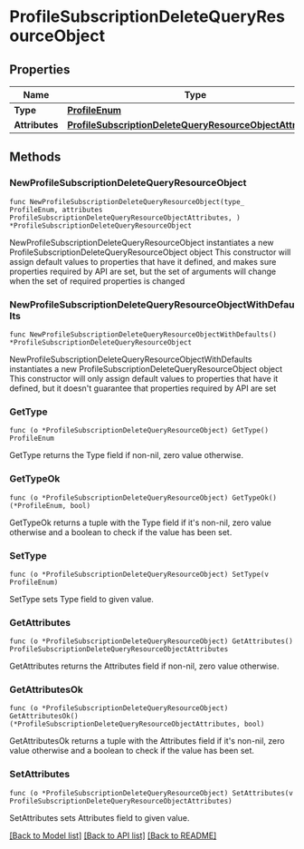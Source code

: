 # ProfileSubscriptionDeleteQueryResourceObject

## Properties

Name | Type | Description | Notes
------------ | ------------- | ------------- | -------------
**Type** | [**ProfileEnum**](ProfileEnum.md) |  | 
**Attributes** | [**ProfileSubscriptionDeleteQueryResourceObjectAttributes**](ProfileSubscriptionDeleteQueryResourceObjectAttributes.md) |  | 

## Methods

### NewProfileSubscriptionDeleteQueryResourceObject

`func NewProfileSubscriptionDeleteQueryResourceObject(type_ ProfileEnum, attributes ProfileSubscriptionDeleteQueryResourceObjectAttributes, ) *ProfileSubscriptionDeleteQueryResourceObject`

NewProfileSubscriptionDeleteQueryResourceObject instantiates a new ProfileSubscriptionDeleteQueryResourceObject object
This constructor will assign default values to properties that have it defined,
and makes sure properties required by API are set, but the set of arguments
will change when the set of required properties is changed

### NewProfileSubscriptionDeleteQueryResourceObjectWithDefaults

`func NewProfileSubscriptionDeleteQueryResourceObjectWithDefaults() *ProfileSubscriptionDeleteQueryResourceObject`

NewProfileSubscriptionDeleteQueryResourceObjectWithDefaults instantiates a new ProfileSubscriptionDeleteQueryResourceObject object
This constructor will only assign default values to properties that have it defined,
but it doesn't guarantee that properties required by API are set

### GetType

`func (o *ProfileSubscriptionDeleteQueryResourceObject) GetType() ProfileEnum`

GetType returns the Type field if non-nil, zero value otherwise.

### GetTypeOk

`func (o *ProfileSubscriptionDeleteQueryResourceObject) GetTypeOk() (*ProfileEnum, bool)`

GetTypeOk returns a tuple with the Type field if it's non-nil, zero value otherwise
and a boolean to check if the value has been set.

### SetType

`func (o *ProfileSubscriptionDeleteQueryResourceObject) SetType(v ProfileEnum)`

SetType sets Type field to given value.


### GetAttributes

`func (o *ProfileSubscriptionDeleteQueryResourceObject) GetAttributes() ProfileSubscriptionDeleteQueryResourceObjectAttributes`

GetAttributes returns the Attributes field if non-nil, zero value otherwise.

### GetAttributesOk

`func (o *ProfileSubscriptionDeleteQueryResourceObject) GetAttributesOk() (*ProfileSubscriptionDeleteQueryResourceObjectAttributes, bool)`

GetAttributesOk returns a tuple with the Attributes field if it's non-nil, zero value otherwise
and a boolean to check if the value has been set.

### SetAttributes

`func (o *ProfileSubscriptionDeleteQueryResourceObject) SetAttributes(v ProfileSubscriptionDeleteQueryResourceObjectAttributes)`

SetAttributes sets Attributes field to given value.



[[Back to Model list]](../README.md#documentation-for-models) [[Back to API list]](../README.md#documentation-for-api-endpoints) [[Back to README]](../README.md)


